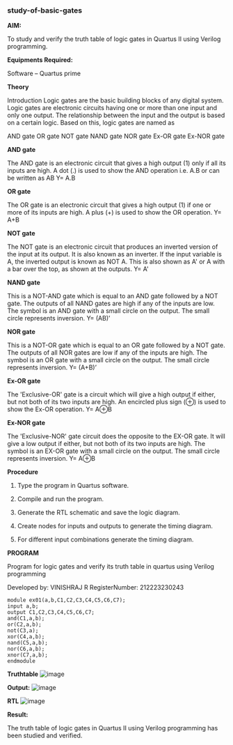 ### study-of-basic-gates


**AIM:** 

To study and verify the truth table of logic gates in Quartus II using Verilog programming.

**Equipments Required:**

Software – Quartus prime 

**Theory**

Introduction Logic gates are the basic building blocks of any digital system. Logic gates are electronic circuits having one or more than one input and only one output. The relationship between the input and the output is based on a certain logic. Based on this, logic gates are named as

AND gate OR gate NOT gate NAND gate NOR gate Ex-OR gate Ex-NOR gate

**AND gate**

The AND gate is an electronic circuit that gives a high output (1) only if all its inputs are high. A dot (.) is used to show the AND operation i.e. A.B or can be written as AB
Y= A.B

**OR gate** 

The OR gate is an electronic circuit that gives a high output (1) if one or more of its inputs are high. A plus (+) is used to show the OR operation.
Y= A+B

**NOT gate**

The NOT gate is an electronic circuit that produces an inverted version of the input at its output. It is also known as an inverter. If the input variable is A, the inverted output is known as NOT A. This is also shown as A' or A with a bar over the top, as shown at the outputs.
Y= A'

**NAND gate**

This is a NOT-AND gate which is equal to an AND gate followed by a NOT gate. The outputs of all NAND gates are high if any of the inputs are low. The symbol is an AND gate with a small circle on the output. The small circle represents inversion.
Y= (AB)’

**NOR gate**

This is a NOT-OR gate which is equal to an OR gate followed by a NOT gate. The outputs of all NOR gates are low if any of the inputs are high. The symbol is an OR gate with a small circle on the output. The small circle represents inversion.
Y= (A+B)’

**Ex-OR gate**

The 'Exclusive-OR' gate is a circuit which will give a high output if either, but not both of its two inputs are high. An encircled plus sign (⊕) is used to show the Ex-OR operation.
Y= A⊕B

**Ex-NOR gate**

The 'Exclusive-NOR' gate circuit does the opposite to the EX-OR gate. It will give a low output if either, but not both of its two inputs are high. The symbol is an EX-OR gate with a small circle on the output. The small circle represents inversion.
Y= A⊕B

**Procedure** 

1.	Type the program in Quartus software.

2.	Compile and run the program.

3.	Generate the RTL schematic and save the logic diagram.

4.	Create nodes for inputs and outputs to generate the timing diagram.

5.	For different input combinations generate the timing diagram.


**PROGRAM**

Program for logic gates and verify its truth table in quartus using Verilog programming

 Developed by: VINISHRAJ R
 RegisterNumber: 212223230243
 ```
module ex01(a,b,C1,C2,C3,C4,C5,C6,C7);
input a,b;
output C1,C2,C3,C4,C5,C6,C7;
and(C1,a,b);
or(C2,a,b);
not(C3,a);
xor(C4,a,b);
nand(C5,a,b);
nor(C6,a,b);
xnor(C7,a,b);
endmodule
```
 
**Truthtable**
![image](https://github.com/user-attachments/assets/c0417572-658a-4173-bf1f-cbb342a87cd6)


**Output:** 
![image](https://github.com/user-attachments/assets/3b868710-03b8-4eae-8ac0-b4bcaf669de8)

**RTL**
![image](https://github.com/user-attachments/assets/7cf16133-d201-49f8-a3d4-5d8894b32faa)

**Result:**

The truth table of logic gates in Quartus II using Verilog programming has been studied and verified.

